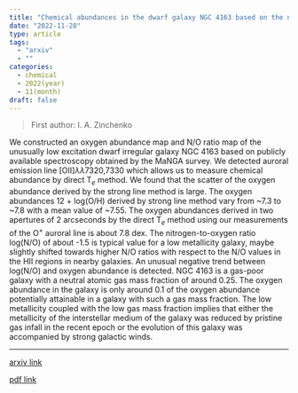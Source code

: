```yaml
---
title: "Chemical abundances in the dwarf galaxy NGC 4163 based on the nebular and auroral emission lines"
date: "2022-11-28"
type: article
tags:
  - "arxiv"
  - ""
categories:
  - chemical
  - 2022(year)
  - 11(month)
draft: false
---
```


> First author: I. A. Zinchenko

 We constructed an oxygen abundance map and N/O ratio map of the unusually low
excitation dwarf irregular galaxy NGC 4163 based on publicly available
spectroscopy obtained by the MaNGA survey. We detected auroral emission line
[OII]$\lambda\lambda$7320,7330 which allows us to measure chemical abundance by
direct T$_e$ method. We found that the scatter of the oxygen abundance derived
by the strong line method is large. The oxygen abundances 12 + log(O/H) derived
by strong line method vary from ~7.3 to ~7.8 with a mean value of ~7.55. The
oxygen abundances derived in two apertures of 2 arcseconds by the direct T$_e$
method using our measurements of the O$^+$ auroral line is about 7.8 dex. The
nitrogen-to-oxygen ratio log(N/O) of about -1.5 is typical value for a low
metallicity galaxy, maybe slightly shifted towards higher N/O ratios with
respect to the N/O values in the HII regions in nearby galaxies. An unusual
negative trend between log(N/O) and oxygen abundance is detected. NGC 4163 is a
gas-poor galaxy with a neutral atomic gas mass fraction of around 0.25. The
oxygen abundance in the galaxy is only around 0.1 of the oxygen abundance
potentially attainable in a galaxy with such a gas mass fraction. The low
metallicity coupled with the low gas mass fraction implies that either the
metallicity of the interstellar medium of the galaxy was reduced by pristine
gas infall in the recent epoch or the evolution of this galaxy was accompanied
by strong galactic winds.

---
[arxiv link](http://arxiv.org/abs/2211.15710v1)

[pdf link](http://arxiv.org/pdf/2211.15710v1)